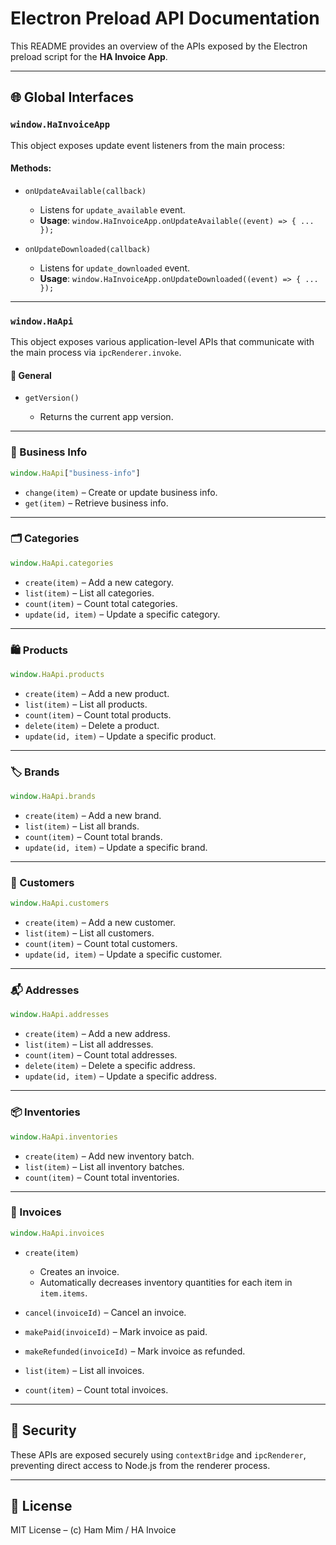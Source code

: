 # Electron Preload API Documentation

This README provides an overview of the APIs exposed by the Electron preload script for the **HA Invoice App**.

---

## 🌐 Global Interfaces

### `window.HaInvoiceApp`

This object exposes update event listeners from the main process:

#### Methods:

* `onUpdateAvailable(callback)`

  * Listens for `update_available` event.
  * **Usage**: `window.HaInvoiceApp.onUpdateAvailable((event) => { ... });`

* `onUpdateDownloaded(callback)`

  * Listens for `update_downloaded` event.
  * **Usage**: `window.HaInvoiceApp.onUpdateDownloaded((event) => { ... });`

---

### `window.HaApi`

This object exposes various application-level APIs that communicate with the main process via `ipcRenderer.invoke`.

#### 🔖 General

* `getVersion()`

  * Returns the current app version.

---

### 📁 Business Info

```js
window.HaApi["business-info"]
```

* `change(item)` – Create or update business info.
* `get(item)` – Retrieve business info.

---

### 🗂️ Categories

```js
window.HaApi.categories
```

* `create(item)` – Add a new category.
* `list(item)` – List all categories.
* `count(item)` – Count total categories.
* `update(id, item)` – Update a specific category.

---

### 🛍️ Products

```js
window.HaApi.products
```

* `create(item)` – Add a new product.
* `list(item)` – List all products.
* `count(item)` – Count total products.
* `delete(item)` – Delete a product.
* `update(id, item)` – Update a specific product.

---

### 🏷️ Brands

```js
window.HaApi.brands
```

* `create(item)` – Add a new brand.
* `list(item)` – List all brands.
* `count(item)` – Count total brands.
* `update(id, item)` – Update a specific brand.

---

### 👥 Customers

```js
window.HaApi.customers
```

* `create(item)` – Add a new customer.
* `list(item)` – List all customers.
* `count(item)` – Count total customers.
* `update(id, item)` – Update a specific customer.

---

### 📬 Addresses

```js
window.HaApi.addresses
```

* `create(item)` – Add a new address.
* `list(item)` – List all addresses.
* `count(item)` – Count total addresses.
* `delete(item)` – Delete a specific address.
* `update(id, item)` – Update a specific address.

---

### 📦 Inventories

```js
window.HaApi.inventories
```

* `create(item)` – Add new inventory batch.
* `list(item)` – List all inventory batches.
* `count(item)` – Count total inventories.

---

### 🧾 Invoices

```js
window.HaApi.invoices
```

* `create(item)`

  * Creates an invoice.
  * Automatically decreases inventory quantities for each item in `item.items`.

* `cancel(invoiceId)` – Cancel an invoice.

* `makePaid(invoiceId)` – Mark invoice as paid.

* `makeRefunded(invoiceId)` – Mark invoice as refunded.

* `list(item)` – List all invoices.

* `count(item)` – Count total invoices.

---

## 🔐 Security

These APIs are exposed securely using `contextBridge` and `ipcRenderer`, preventing direct access to Node.js from the renderer process.

---

## 📄 License

MIT License – (c) Ham Mim / HA Invoice
